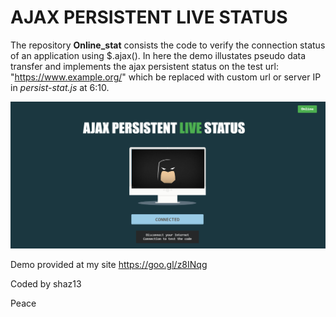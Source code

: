 # AJAX PERSISTENT LIVE STATUS
The repository <b>Online_stat</b> consists the code to verify the connection status of an application using $.ajax(). In here the demo illustates pseudo data transfer and implements the ajax persistent status on the test url: "https://www.example.org/" which be replaced with custom url or server IP in <i>persist-stat.js</i> at 6:10.

![Alt text](live.png?raw=true "AJAX Persistence")




Demo provided at my site https://goo.gl/z8INqg
<p>Coded by shaz13</p>
<p>Peace</p>
